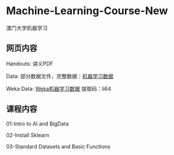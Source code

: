 # Machine-Learning-Course-New
澳门大学机器学习

## 网页内容

Handouts: 讲义PDF  

Data: 部分数据文件，完整数据：[机器学习数据](https://pan.baidu.com/s/1ZkP4kNRZLEcO71mUJ4zbCw)

Weka Data: [Weka机器学习数据](https://pan.baidu.com/s/1NnIcVlIaeTJKLnuYKX3tCw) 提取码：li64

## 课程内容

01-Intro to AI and BigData  

02-Install Sklearn  

03-Standard Datasets and Basic Functions
